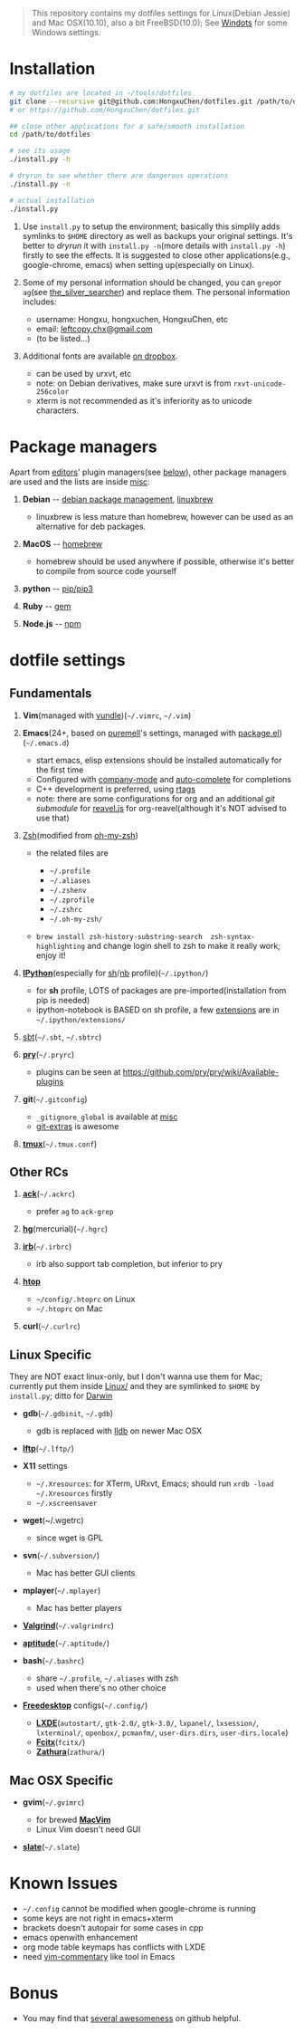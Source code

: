 > This repository contains my dotfiles settings for Linux(Debian Jessie) and Mac OSX(10.10), also a bit FreeBSD(10.0);
See [Windots](https://github.com/HongxuChen/Windots) for some Windows settings.

Installation
============

  ```bash
  # my dotfiles are located in ~/tools/dotfiles
  git clone --recursive git@github.com:HongxuChen/dotfiles.git /path/to/dotfiles
  # or https://github.com/HongxuChen/dotfiles.git

  ## close other applications for a safe/smooth installation
  cd /path/to/dotfiles

  # see its usage
  ./install.py -h

  # dryrun to see whether there are dangerous operations
  ./install.py -n

  # actual installation
  ./install.py

  ```

1. Use `install.py` to setup the environment; basically this simplily adds symlinks to `$HOME` directory as well as backups your original settings.
It's better to *dryrun* it with `install.py -n`(more details with `install.py -h`) firstly to see the effects.
It is suggested to close other applications(e.g., google-chrome, emacs) when setting up(especially on Linux).

1. Some of my personal information should be changed,
you can `grep`or `ag`(see [the\_silver\_searcher](https://github.com/ggreer/the_silver_searcher)) and replace them.
The personal information includes:

    - username: Hongxu, hongxuchen, HongxuChen, etc
    - email: leftcopy.chx@gmail.com
    - (to be listed...)

1. Additional fonts are available [on dropbox](https://www.dropbox.com/sh/1er7al26qjsjdeg/AACoU5BQ6Ijq_vnBrqLemrRwa?dl=0).

    - can be used by urxvt, etc
    - note: on Debian derivatives, make sure urxvt is from `rxvt-unicode-256color`
    - xterm is not recommended as it's inferiority as to unicode characters.


Package managers
================

Apart from [editors](http://en.wikipedia.org/wiki/Editor_war)' plugin managers(see [below](#fundamentals)), other package managers are used and the lists are inside [misc](https://github.com/HongxuChen/dotfiles/tree/master/misc):

1. **Debian** -- [debian package management](https://www.debian.org/doc/manuals/debian-faq/ch-pkgtools.en.html), [linuxbrew](https://github.com/Homebrew/linuxbrew)

    - linuxbrew is less mature than homebrew, however can be used as an alternative for deb packages.

1. **MacOS** -- [homebrew](http://brew.sh/)

    - homebrew should be used anywhere if possible, otherwise it's better to compile from source code yourself

1. **python** -- [pip/pip3](https://pip.pypa.io/en/latest/)

1. **Ruby** -- [gem](https://rubygems.org/)

1. **Node.js** -- [npm](https://www.npmjs.org/)


dotfile settings
================

Fundamentals
------------

1. **Vim**(managed with [vundle](https://github.com/gmarik/Vundle.vim))(`~/.vimrc`, `~/.vim`)

1. **Emacs**(24+, based on [puremell](https://github.com/purcell/emacs.d)'s settings,
managed with [package.el](http://www.emacswiki.org/emacs/ELPA))(`~/.emacs.d`)

    - start emacs, elisp extensions should be installed automatically for the first time
    - Configured with [company-mode](http://company-mode.github.io/) and [auto-complete](https://github.com/auto-complete/auto-complete) for completions
    - C++ development is preferred, using [rtags](https://github.com/Andersbakken/rtags)
    - note: there are some configurations for org and an additional *git submodule* for [reavel.js](https://github.com/hakimel/reveal.js/) for org-reavel(although it's NOT advised to use that)

1. [Zsh](http://www.zsh.org/)(modified from [oh-my-zsh](https://github.com/robbyrussell/oh-my-zsh))

    - the related files are
        - `~/.profile`
        - `~/.aliases`
        - `~/.zshenv`
        - `~/.zprofile`
        - `~/.zshrc`
        - `~/.oh-my-zsh/`

    - `brew install zsh-history-substring-search  zsh-syntax-highlighting` and change login shell to zsh to make it really work; enjoy it!

1. [**IPython**](http://ipython.org/)(especially for [sh](http://ipython.org/ipython-doc/dev/interactive/shell.html)/[nb](http://ipython.org/notebook.html) profile)(`~/.ipython/`)

    - for **sh** profile, LOTS of packages are pre-imported(installation from pip is needed)
    - ipython-notebook is BASED on sh profile, a few [extensions](https://github.com/ipython-contrib/IPython-notebook-extensions/wiki) are in `~/.ipython/extensions/`
    
1. [sbt](http://www.scala-sbt.org/)(`~/.sbt`, `~/.sbtrc`)

1. [**pry**](http://pryrepl.org/)(`~/.pryrc`)

    - plugins can be seen at https://github.com/pry/pry/wiki/Available-plugins

1. **git**(`~/.gitconfig`)

    - `_gitignore_global` is available at [misc](https://github.com/HongxuChen/dotfiles/tree/master/misc)
    - [git-extras](https://github.com/tj/git-extras) is awesome

1. [**tmux**](http://tmux.sourceforge.net/)(`~/.tmux.conf`)

Other RCs
---------

1. [**ack**](http://beyondgrep.com/)(`~/.ackrc`)

    - prefer `ag` to `ack-grep`

1. [**hg**](http://mercurial.selenic.com/)(mercurial)(`~/.hgrc`)
1. [**irb**](http://www.tutorialspoint.com/ruby/interactive_ruby.htm)(`~/.irbrc`)

    - irb also support tab completion, but inferior to pry

1. [**htop**](http://hisham.hm/htop/)

    - `~/config/.htoprc` on Linux
    - `~/.htoprc` on Mac

1. **curl**(`~/.curlrc`)


Linux Specific
--------------

They are NOT exact linux-only, but I don't wanna use them for Mac; currently put them inside [Linux/](https://github.com/HongxuChen/dotfiles/tree/master/Linux) and they are symlinked to `$HOME` by `install.py`; ditto for [Darwin](https://github.com/HongxuChen/dotfiles/tree/master/Darwin)

- **gdb**(`~/.gdbinit`, `~/.gdb`)

    - gdb is replaced with [lldb](http://lldb.llvm.org) on newer Mac OSX

- [**lftp**](http://lftp.yar.ru/)(`~/.lftp/`)

- **X11** settings
    - `~/.Xresources`: for XTerm, URxvt, Emacs; should run `xrdb -load ~/.Xresources` firstly
    - `~/.xscreensaver`

- **wget**(~/.wgetrc)
    - since wget is GPL

- **svn**(`~/.subversion/`)
    - Mac has better GUI clients

- **mplayer**(`~/.mplayer`)
    - Mac has better players

- [**Valgrind**](http://valgrind.org/)(`~/.valgrindrc`)

- [**aptitude**](https://wiki.debian.org/Aptitude)(`~/.aptitude/`)

- **bash**(`~/.bashrc`)

    - share `~/.profile`, `~/.aliases` with zsh
    - used when there's no other choice

- [**Freedesktop**](http://www.freedesktop.org/wiki/) configs(`~/.config/`)

    - [**LXDE**](http://lxde.org/)(`autostart/`, `gtk-2.0/`, `gtk-3.0/`, `lxpanel/`, `lxsession/`, `lxterminal/`, `openbox/`, `pcmanfm/`, `user-dirs.dirs`, `user-dirs.locale`)
    - [**Fcitx**](https://fcitx-im.org/wiki/Fcitx)(`fcitx/`)
    - [**Zathura**](https://pwmt.org/projects/zathura/)(`zathura/`)

Mac OSX Specific
------------

- **gvim**(`~/.gvimrc`)

    - for brewed [**MacVim**](https://code.google.com/p/macvim/)
    - Linux Vim doesn't need GUI

- [**slate**](https://github.com/jigish/slate)(`~/.slate`)


Known Issues
============

- `~/.config` cannot be modified when google-chrome is running
- some keys are not right in emacs+xterm
- brackets doesn't autopair for some cases in cpp
- emacs openwith enhancement
- org mode table keymaps has conflicts with LXDE
- need [vim-commentary](git@github.com:tpope/vim-commentary.git) like tool in Emacs

Bonus
=====

- You may find that [several awesomeness](https://github.com/sindresorhus/awesome) on github helpful.
